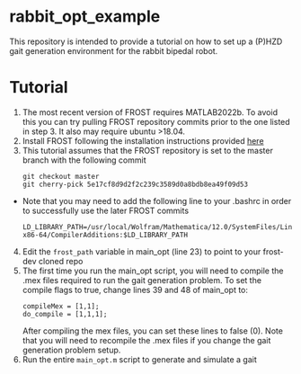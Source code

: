 # rabbit_opt_example
This repository is intended to provide a tutorial on how to set up a (P)HZD gait generation environment for the rabbit bipedal robot.

<!-- # Changes required to frost-dev
1. Remove '2d' from validateattributes in HolonomicConstraint.m (inside system/@HolonomicConstraint class) (line 363) -->

# Tutorial 
1. The most recent version of FROST requires MATLAB2022b. To avoid this you can try pulling FROST repository commits prior to the one listed in step 3. It also may require ubuntu >18.04. 
2. Install FROST following the installation instructions provided [here](https://ayonga.github.io/frost-dev/pages/installation.html)
3. This tutorial assumes that the FROST repository is set to the master branch with the following commit
    ```
    git checkout master
    git cherry-pick 5e17cf8d9d2f2c239c3589d0a8bdb8ea49f09d53
    ```
- Note that you may need to add the following line to your .bashrc in order to successfully use the later FROST commits
    ```
    LD_LIBRARY_PATH=/usr/local/Wolfram/Mathematica/12.0/SystemFiles/Links/WSTP/DeveloperKit/Linux-x86-64/CompilerAdditions:$LD_LIBRARY_PATH
    ```
4. Edit the `frost_path` variable in main_opt (line 23) to point to your frost-dev cloned repo 
5. The first time you run the main_opt script, you will need to compile the .mex files required to run the gait generation problem. To set the compile flags to true, change lines 39 and 48 of main_opt to:
    ```
    compileMex = [1,1];
    do_compile = [1,1,1];
    ```
    After compiling the mex files, you can set these lines to false (0). Note that you will need to recompile the .mex files if you change the gait generation problem setup.
6. Run the entire `main_opt.m` script to generate and simulate a gait
